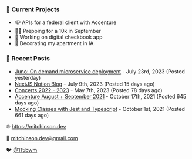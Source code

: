 ### 📌 Current Projects
- 📪 APIs for a federal client with Accenture
- 🏃🏼 Prepping for a 10k in September
- 🤑 Working on digital checkbook app
- 🏡 Decorating my apartment in IA

### 📝 Recent Posts

- [Juno: On demand microservice deployment](https://blog.mitchinson.dev/juno) - July 23rd, 2023 (Posted yesterday)
- [NextJS Notion Blog](https://blog.mitchinson.dev/blog-2023) - July 9th, 2023 (Posted 15 days ago)
- [Concerts 2022 - 2023](https://blog.mitchinson.dev/concerts-2023) - May 7th, 2023 (Posted 78 days ago)
- [Accenture August + September 2021](https://blog.mitchinson.dev/pillar/aug-sep-21) - October 17th, 2021 (Posted 645 days ago)
- [Mocking Classes with Jest and Typescript](https://blog.mitchinson.dev/jest-typescript-mocks) - October 1st, 2021 (Posted 661 days ago)

🌐 https://mitchinson.dev

💌 mitchinson.dev@gmail.com

🐦 [@115bwm](https://twitter.com/115bwm)